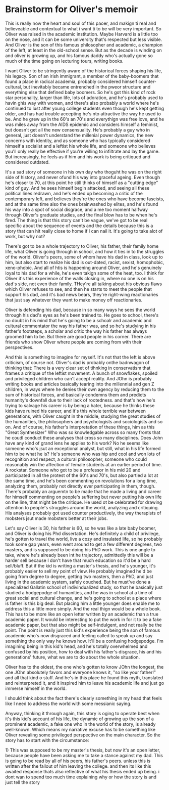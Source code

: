 # Brainstorm for Oliver's memoir

This is really now the heart and soul of this paoer, and makign ti real and believeable and contextual to what i want ti to be will be very important. So Oliver was raised in the academic institution. Maybe Harvard is a little too on the nose, and it can be some university that's respected but less visible. And Oliver is the son of this famous philosopher and academic, a champion of the left, at least in the old-school sense. But as the decade is winding on and oliver is growing up, and his famous daddy who's actually gone so much of the time going on lecturing tours, writing books. 

I want Oliver to be stringently aware of the historical forces shaping his life, his legacy. Son of an irish immigrant, a member of the baby-boomers that found a place in radical academia, probably considered himself counter-cultural, but inevitably became entrenched in the pweor structure and everything else that defined baby boomers. So he's got this kind of rock star personality, larger than life, lots of adoration, and he's probably used to havin ghis way with women,  and there's also probably a world where he's continued to lust after young college students even though he's kept getting older, and has had trouble accepting he's nto attractive the way he used to be. And he grew up in the 60's an 70's and everythign was free love, and he was miles away from the AIDS epidemic and considers himself a feminist, but doesn't get all the new censensuality. He's probably a guy who in general, just doesn't understand the millenial power dynamics, the new concerns with identity, and as someone who has typically considered himself a socialist and a leftist his whole life, and someone who believes you'll only really be effective if you're willing to infiltrate and lay the game. But increasingly, he feels as if him and his work is being critiqued and considered outdated. 

It's a sad story of someone in his own day who thoguht he was on the right side of history, and never ofund his way into graceful ageing. Even though he's closer to 70, at this point he still thinks of himself as a "cutting edge" kind of guy. And he sees himself begin attacked, and seeing all these political lines redrawn, and he's ended up becoming a critic of the contemporary left, and believes they're the ones who have become fascists, and at the same time also the ones brainwashed by elites, and he's found his way into a spot of social disgrace, and a me too moment halfway through Oliver's graduate studies, and the final blow has to be when he's fired. The thing is that this story can't be vague, we've got to be real specific about the sequence of events and the details because this is a story that can hit really close to home if I can nail it. It's going to take alot of work, but why not? 

There's got to be a whole trajectory to Oliver, his father, their family home life, what Oliver is going through in school, and how it ties in to the struggles of the world. Oliver's peers, some of whom have his dad in class, look up to him, but also start to realize his dad is out-dated, racist, sexist, homophobic, xeno-phobic. And all of htis is happening around Oliver, and he's genuinely loyal to his dad for a while, he's even takign some of the heat, too. I think for Oliver it's this experience of the walls closing in, where no one is on his dad's side, not even their family. THey're all talking about his obvious flaws which Oliver refuses to see, and then he starts to meet the people that support his dad, and it's bad news bears, they're right-wing reactionaries that just say whatever they want to make money off reactionaries. 

Oliver is defending his dad, because in so many ways he sees the world through his dad's eyes as he's been trained to. He goes to school, there's no doubt in his mind that he's going to be a schoalr and academic and cultural commentator the way his father was, and so he's studying in his father's footsteps, a scholar and critic the way his father has always groomed him to be. But there are good people in his corner. There are friends who show Oliver where people are coming from with their perspectives.



And this is something to imagine for myself. It's not that the left is above criticism, of course not. Oliver's dad is probably onthe badnwagon of thinking that: There is a very clear set of tihnking in conservatism that frames a critique of the leftist movement. A bunch of snowflakes, spoiled and privileged children who can't accept reality. And JOhn is probably writing books and articles basically tearing into the millennial and gen Z children, in ways where he denies their own agency by reducing them to the sum of historical forces, and basically condemns them and predicts humanity's downfall due to their lack of rootedness. and that's how he's trying to salvage his career is by being a hater, because he thinks these kids have ruined his career, and it's this whole terrible war between generations, with Oliver caught in the middle, studying the great studies of the humanities, the philosophers and psychologists and sociologists and so on. And of course, his father's interpretation of these things, him as this "Great Synthesizer" Who was so knowledgable across so many fronts that he coudl conduct these analyses that cross so many disciplines. Does John have any kind of grand lens he applies to his work? No he seems like someone who's jsut an exceptional analyst, but still, what in his life formed him to be what he is? He's someone who was hip and cool and won lots of recognition and respect, a cultural philosopher, someone who could reasonably win the affection of female students at an earlier period of time.  A rockstar. Someone who got to be a professor in his mid 20 and participated in all the protest of the 60's and 70's, but also partied a lot at the same time, and he's been commenting on revolutions for a long time, analyzing them,  probably not directly ever participating in them, though. There's probably an arguemtn to be made that he made a living and career for himself commenting on people's suffering but never putting his own life on the line, that might be the critique. He used ot be celebrated for drawing attention to people's struggles around the world, analyzing and critiquing. His analyses probably got used counter productively, the way therapists of mobsters jsut made mobsters better at their jobs. 

Let's say Oliver is 30, his father is 60, so he was like a late baby boomer, and Oliver is doing his Phd dissertation. He's definitely a child of privilege, he's gotten to travel the world, live a cozy and insulated life,  so he probably took some gap years, even went around to get a few different degrees, two masters, and is suppsoed to be doing his PhD work. This is one angle to take, where he's already been int he trajectory, admittedly this will be a harder sell because I don't have that much education so it'd be a hard sell/bluff. But if the kid is writing a master's thesis, and he's younger, it's probably easier to sell my point of view. He probably imagined he'd be going from degree to degree, getting two masters, then a PhD, and just living in the academic system, safely couched. But he must've done a specialized Gallatin school of indivindualized study, so that he basically just studied a hodgepodge of humanities, and he was in school at a time of great social and cultural change, and he's going to school at a place where is father is this big deal. But placing him a little younger does enable me to address this a little more simply. And the real thign would be a whole book. This has to be more like an open letter written by an academic than a true academic paper. It would be interesting to put the work in for it to be a fake academic paper, but that also might be self-indulgent, and not really be the point. The point is really just this kid's experience being the son of famous academic who's now disgraced and feeling called to speak up and say something the only way he knows how. It'll be a confusing hodgepodge. I'm imagining being in this kid's head, and he's totally overwhelmed and confused by his position, how to deal with his father's disgrace, his and his generations' future, what we are to do about the whole situation.

Oliver has to the oldest, the one who's gotten to know JOhn the longest, the one JOhn absolutely favors and everyone knows it, "so like your father!" and all that kind o stuff. And he's in this place he found this myth, translated and reinterpreted it, and it inspired him to leave his academic life and just go immerse himself in the world.

I should think about the fact there's clearly something in my head that feels like I need to address the world with some messianic saying.  

Anyway, thinking it through again, this story is oging to operate best when it's this kid's account of his life, the dynamic of growing up the son of a prominent academic, a fake one who in the world of the story, is already well-known. Which means my narrative excuse has to be something like Oliver revealing some privileged perspective on the main character. So the story has to start with the circumstance:

1\) This was supposed to be my master's thesis, but now it's an open letter, because people have been asking me to take a stance against my dad. This is going to be read by all of his peers, his father's peers. unless this is written after the fallout of him leaving the college. and then its like this awaited response thats also reflective of what his thesis ended up being. i dont wan to spend too much time explaining why or how the story is and just tell the story

